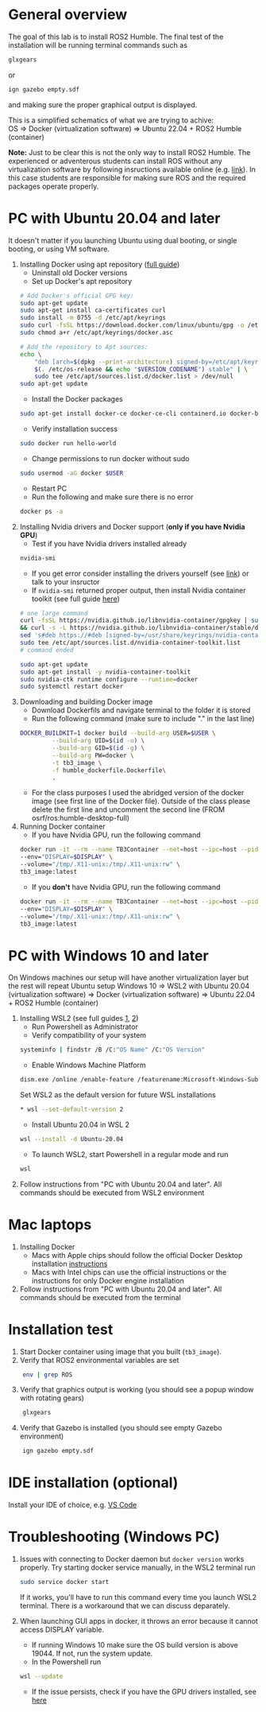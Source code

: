 # General overview
The goal of this lab is to install ROS2 Humble. The final test of the installation will be running terminal commands such as
```bash
glxgears
```
or
```bash
ign gazebo empty.sdf
```
and making sure the proper graphical output is displayed.

This is a simplified schematics of what we are trying to achive:\
OS => Docker (virtualization software) => Ubuntu 22.04 + ROS2 Humble (container)

**Note:** Just to be clear this is not the only way to install ROS2 Humble. The experienced or adventerous students can install ROS without any virtualization software by following insructions available online (e.g. [link](https://docs.ros.org/en/humble/Installation/Ubuntu-Install-Debians.html)). In this case students are responsible for making sure ROS and the required packages operate properly.

# PC with Ubuntu 20.04 and later
It doesn't matter if you launching Ubuntu using dual booting, or single booting, or using VM software. 

1. Installing Docker using apt repository ([full guide](https://docs.docker.com/engine/install/ubuntu/#install-using-the-repository))
    * Uninstall old Docker versions
    * Set up Docker's apt repository
    ```bash
    # Add Docker's official GPG key:
    sudo apt-get update
    sudo apt-get install ca-certificates curl
    sudo install -m 0755 -d /etc/apt/keyrings
    sudo curl -fsSL https://download.docker.com/linux/ubuntu/gpg -o /etc/apt/keyrings/docker.asc
    sudo chmod a+r /etc/apt/keyrings/docker.asc

    # Add the repository to Apt sources:
    echo \
        "deb [arch=$(dpkg --print-architecture) signed-by=/etc/apt/keyrings/docker.asc] https://download.docker.com/linux/ubuntu \
        $(. /etc/os-release && echo "$VERSION_CODENAME") stable" | \
        sudo tee /etc/apt/sources.list.d/docker.list > /dev/null
    sudo apt-get update
    ```
    * Install the Docker packages
    ```bash
    sudo apt-get install docker-ce docker-ce-cli containerd.io docker-buildx-plugin docker-compose-plugin
    ```
    * Verify installation success
    ```bash
    sudo docker run hello-world
    ```
    * Change permissions to run docker without sudo
    ```bash
    sudo usermod -aG docker $USER
    ```
    * Restart PC
    * Run the following and make sure there is no error
    ```bash
    docker ps -a
    ```
2. Installing Nvidia drivers and Docker support (**only if you have Nvidia GPU**)
    * Test if you have Nvidia drivers installed already
    ```bash
    nvidia-smi
    ```
    * If you get error consider installing the drivers yourself (see [link](https://ubuntu.com/server/docs/nvidia-drivers-installation)) or talk to your insructor
    * If `nvidia-smi` returned proper output, then install Nvidia container toolkit (see full guide [here](https://docs.nvidia.com/datacenter/cloud-native/container-toolkit/latest/install-guide.html))
    ```bash
    # one large command
    curl -fsSL https://nvidia.github.io/libnvidia-container/gpgkey | sudo gpg --dearmor -o /usr/share/keyrings/nvidia-container-toolkit-keyring.gpg \
    && curl -s -L https://nvidia.github.io/libnvidia-container/stable/deb/nvidia-container-toolkit.list | \
    sed 's#deb https://#deb [signed-by=/usr/share/keyrings/nvidia-container-toolkit-keyring.gpg] https://#g' | \
    sudo tee /etc/apt/sources.list.d/nvidia-container-toolkit.list
    # command ended
    
    sudo apt-get update
    sudo apt-get install -y nvidia-container-toolkit
    sudo nvidia-ctk runtime configure --runtime=docker
    sudo systemctl restart docker
    ```
3. Downloading and building Docker image
    * Download Dockerfils and navigate terminal to the folder it is stored
    * Run the following command (make sure to include "." in the last line)
    ```bash
    DOCKER_BUILDKIT=1 docker build --build-arg USER=$USER \
             --build-arg UID=$(id -u) \
             --build-arg GID=$(id -g) \
             --build-arg PW=docker \
             -t tb3_image \
             -f humble_dockerfile.Dockerfile\
             .
    ```
    * For the class purposes I used the abridged version of the docker image (see first line of the Docker file). Outside of the class please delete the first line and uncomment the second line (FROM osrf/ros:humble-desktop-full)
4. Running Docker container
    * If you have Nvidia GPU, run the following command
    ```bash
    docker run -it --rm --name TB3Container --net=host --ipc=host --pid=host --gpus=all --runtime=nvidia --privileged \
    --env="DISPLAY=$DISPLAY" \
    --volume="/tmp/.X11-unix:/tmp/.X11-unix:rw" \
    tb3_image:latest
    ```
    * If you **don't** have Nvidia GPU, run the following command
    ```bash
    docker run -it --rm --name TB3Container --net=host --ipc=host --pid=host --privileged \
    --env="DISPLAY=$DISPLAY" \
    --volume="/tmp/.X11-unix:/tmp/.X11-unix:rw" \
    tb3_image:latest
    ```
# PC with Windows 10 and later
On Windows machines our setup will have another virtualization layer but the rest will repeat Ubuntu setup
Windows 10 => WSL2 with Ubuntu 20.04 (virtualization software) => Docker (virtualization software) => Ubuntu 22.04 + ROS2 Humble (container)
1. Installing WSL2 (see full guides [1](https://linuxbeast.com/devops/how-to-install-ubuntu-20-04-in-wsl2-on-a-windows-10/), [2](https://learn.microsoft.com/en-us/windows/wsl/install-manual))
    * Run Powershell as Administrator
    * Verify compatibility of your system
    ```bash
    systeminfo | findstr /B /C:"OS Name" /C:"OS Version"
    ```
    * Enable Windows Machine Platform
    ```bash
    dism.exe /online /enable-feature /featurename:Microsoft-Windows-Subsystem-Linux /all /norestart
    ```
    Set WSL2 as the default version for future WSL installations
    ```bash
    * wsl --set-default-version 2
    ```
    * Install Ubuntu 20.04 in WSL 2
    ```bash
    wsl --install -d Ubuntu-20.04
    ```
    * To launch WSL2, start Powershell in a regular mode and run
    ```bash
    wsl
    ```
2. Follow instructions from "PC with Ubuntu 20.04 and later". All commands should be executed from WSL2 environment

# Mac laptops
1. Installing Docker
    * Macs with Apple chips should follow the official Docker Desktop installation [instructions](https://docs.docker.com/desktop/install/mac-install/)
    * Macs with Intel chips can use the official instructions or the instructions for only Docker engine installation   
2. Follow instructions from "PC with Ubuntu 20.04 and later". All commands should be executed from the terminal

# Installation test
1. Start Docker container using image that you built (`tb3_image`).
2. Verify that ROS2 environmental variables are set
```bash
    env | grep ROS
```
3. Verify that graphics output is working (you should see a popup window with rotating gears)
```bash
    glxgears
```
4. Verify that Gazebo is installed (you should see empty Gazebo environment)
```bash
    ign gazebo empty.sdf
```

# IDE installation (optional)
Install your IDE of choice, e.g. [VS Code](https://code.visualstudio.com/download)

# Troubleshooting (Windows PC)
1. Issues with connecting to Docker daemon but `docker version` works properly. Try starting docker service manually, in the WSL2 terminal run
    ```bash
    sudo service docker start
    ```
    If it works, you'll have to run this command every time you launch WSL2 terminal. There is a workaround that we can discuss deparately.

2. When launching GUI apps in docker, it throws an error because it cannot access DISPLAY variable.
    * If running Windows 10 make sure the OS build version is above 19044. If not, run the system update.
    * In the Powershell run
    ```bash
    wsl --update
    ```
    * If the issue persists, check if you have the GPU drivers installed, see [here](https://learn.microsoft.com/en-us/windows/wsl/tutorials/gui-apps)